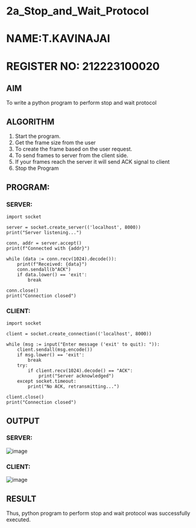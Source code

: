 # 2a_Stop_and_Wait_Protocol
# NAME:T.KAVINAJAI
# REGISTER NO: 212223100020

## AIM 
To write a python program to perform stop and wait protocol
## ALGORITHM
1. Start the program.
2. Get the frame size from the user
3. To create the frame based on the user request.
4. To send frames to server from the client side.
5. If your frames reach the server it will send ACK signal to client
6. Stop the Program
## PROGRAM:

### SERVER:

```
import socket

server = socket.create_server(('localhost', 8000))
print("Server listening...")

conn, addr = server.accept()
print(f"Connected with {addr}")

while (data := conn.recv(1024).decode()):
    print(f"Received: {data}")
    conn.sendall(b"ACK")
    if data.lower() == 'exit':
        break

conn.close()
print("Connection closed")
```

### CLIENT:
```
import socket

client = socket.create_connection(('localhost', 8000))

while (msg := input("Enter message ('exit' to quit): ")):
    client.sendall(msg.encode())
    if msg.lower() == 'exit':
        break
    try:
        if client.recv(1024).decode() == "ACK":
            print("Server acknowledged")
    except socket.timeout:
        print("No ACK, retransmitting...")

client.close()
print("Connection closed")
```
## OUTPUT

### SERVER:

![image](https://github.com/user-attachments/assets/1d2957a1-e9b9-424a-9314-d1e462ea25db)

### CLIENT:
![image](https://github.com/user-attachments/assets/aa574bd6-5559-42fa-886f-d42be5839d80)


## RESULT
Thus, python program to perform stop and wait protocol was successfully executed.
